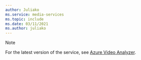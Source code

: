 ```yaml
---
author: Juliako
ms.service: media-services
ms.topic: include
ms.date: 03/11/2021
ms.author: juliako
---
```


> [!NOTE]
> For the latest version of the service, see [Azure Video Analyzer](https://aka.ms/video-analyzer-hub).